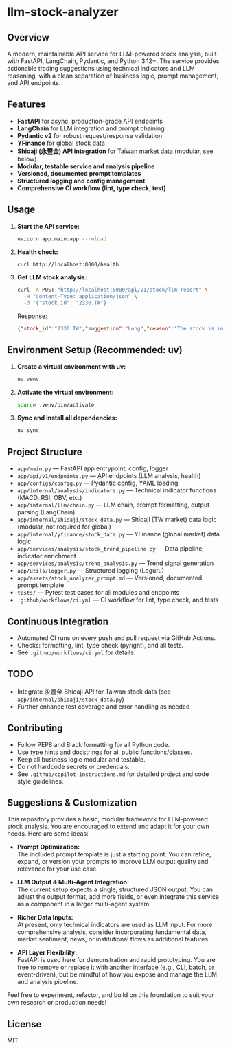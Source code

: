 # llm-stock-analyzer

## Overview

A modern, maintainable API service for LLM-powered stock analysis, built with FastAPI, LangChain, Pydantic, and Python 3.12+. The service provides actionable trading suggestions using technical indicators and LLM reasoning, with a clean separation of business logic, prompt management, and API endpoints.

## Features

- **FastAPI** for async, production-grade API endpoints
- **LangChain** for LLM integration and prompt chaining
- **Pydantic v2** for robust request/response validation
- **YFinance** for global stock data
- **Shioaji (永豐金) API integration** for Taiwan market data (modular, see below)
- **Modular, testable service and analysis pipeline**
- **Versioned, documented prompt templates**
- **Structured logging and config management**
- **Comprehensive CI workflow (lint, type check, test)**

## Usage

1. **Start the API service:**

   ```sh
   uvicorn app.main:app --reload
   ```

2. **Health check:**

   ```sh
   curl http://localhost:8000/health
   ```

3. **Get LLM stock analysis:**

   ```sh
   curl -X POST "http://localhost:8000/api/v1/stock/llm-report" \
     -H "Content-Type: application/json" \
     -d '{"stock_id": "2330.TW"}'
   ```

   Response:

   ```json
   {"stock_id":"2330.TW","suggestion":"Long","reason":"The stock is in a strong uptrend with bullish MACD, consistent new highs, and confirmed momentum. Volume is stable and there are no overbought signals on RSI, suggesting the move is not exhausted. While there's no volume spike or breakout, the trend is well-supported and risk appears manageable. Consider a trailing stop to protect profits in case momentum fades."}
   ```

## Environment Setup (Recommended: uv)

1. **Create a virtual environment with uv:**

   ```sh
   uv venv
   ```

2. **Activate the virtual environment:**

   ```sh
   source .venv/bin/activate
   ```

3. **Sync and install all dependencies:**

   ```sh
   uv sync
   ```

## Project Structure

- `app/main.py` — FastAPI app entrypoint, config, logger
- `app/api/v1/endpoints.py` — API endpoints (LLM analysis, health)
- `app/configs/config.py` — Pydantic config, YAML loading
- `app/internal/analysis/indicators.py` — Technical indicator functions (MACD, RSI, OBV, etc.)
- `app/internal/llm/chain.py` — LLM chain, prompt formatting, output parsing (LangChain)
- `app/internal/shioaji/stock_data.py` — Shioaji (TW market) data logic (modular, not required for global)
- `app/internal/yfinance/stock_data.py` — YFinance (global market) data logic
- `app/services/analysis/stock_trend_pipeline.py` — Data pipeline, indicator enrichment
- `app/services/analysis/trend_analysis.py` — Trend signal generation
- `app/utils/logger.py` — Structured logging (Loguru)
- `app/assets/stock_analyzer_prompt.md` — Versioned, documented prompt template
- `tests/` — Pytest test cases for all modules and endpoints
- `.github/workflows/ci.yml` — CI workflow for lint, type check, and tests

## Continuous Integration

- Automated CI runs on every push and pull request via GitHub Actions.
- Checks: formatting, lint, type check (pyright), and all tests.
- See `.github/workflows/ci.yml` for details.

## TODO

- Integrate 永豐金 Shioaji API for Taiwan stock data (see `app/internal/shioaji/stock_data.py`)
- Further enhance test coverage and error handling as needed

## Contributing

- Follow PEP8 and Black formatting for all Python code.
- Use type hints and docstrings for all public functions/classes.
- Keep all business logic modular and testable.
- Do not hardcode secrets or credentials.
- See `.github/copilot-instructions.md` for detailed project and code style guidelines.

## Suggestions & Customization

This repository provides a basic, modular framework for LLM-powered stock analysis. You are encouraged to extend and adapt it for your own needs. Here are some ideas:

- **Prompt Optimization:**  
  The included prompt template is just a starting point. You can refine, expand, or version your prompts to improve LLM output quality and relevance for your use case.

- **LLM Output & Multi-Agent Integration:**  
  The current setup expects a single, structured JSON output. You can adjust the output format, add more fields, or even integrate this service as a component in a larger multi-agent system.

- **Richer Data Inputs:**  
  At present, only technical indicators are used as LLM input. For more comprehensive analysis, consider incorporating fundamental data, market sentiment, news, or institutional flows as additional features.

- **API Layer Flexibility:**  
  FastAPI is used here for demonstration and rapid prototyping. You are free to remove or replace it with another interface (e.g., CLI, batch, or event-driven), but be mindful of how you expose and manage the LLM and analysis pipeline.

Feel free to experiment, refactor, and build on this foundation to suit your own research or production needs!

## License

MIT
